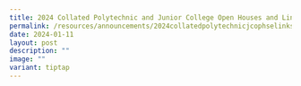 ```yaml
---
title: 2024 Collated Polytechnic and Junior College Open Houses and Links
permalink: /resources/announcements/2024collatedpolytechnicjcophselinks/
date: 2024-01-11
layout: post
description: ""
image: ""
variant: tiptap
---
```

